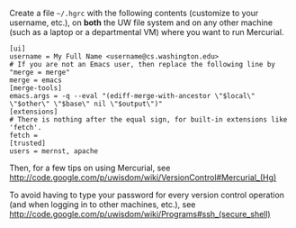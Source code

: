 Create a file `~/.hgrc` with the following contents (customize to your
username, etc.), on **both** the UW file
system and on any other machine (such as a laptop or a departmental VM)
where you want to run Mercurial.
```
[ui]
username = My Full Name <username@cs.washington.edu>
# If you are not an Emacs user, then replace the following line by "merge = merge"
merge = emacs
[merge-tools]
emacs.args = -q --eval "(ediff-merge-with-ancestor \"$local\" \"$other\" \"$base\" nil \"$output\")"
[extensions]
# There is nothing after the equal sign, for built-in extensions like 'fetch'.
fetch =
[trusted]
users = mernst, apache
```

Then, for a few tips on using Mercurial, see
http://code.google.com/p/uwisdom/wiki/VersionControl#Mercurial_(Hg)

To avoid having to type your password for every version control operation
(and when logging in to other machines, etc.), see
http://code.google.com/p/uwisdom/wiki/Programs#ssh_(secure_shell)